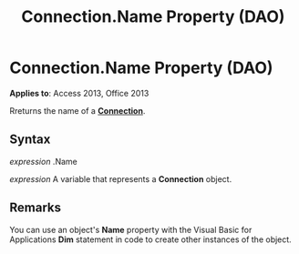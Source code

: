 ﻿---
title: Connection.Name Property (DAO)
TOCTitle: Name Property
ms:assetid: 5f4a95cd-63a3-aedf-df64-793158b2283d
ms:mtpsurl: https://msdn.microsoft.com/library/Ff194764(v=office.15)
ms:contentKeyID: 48545159
ms.date: 09/18/2015
mtps_version: v=office.15
---

# Connection.Name Property (DAO)


**Applies to**: Access 2013, Office 2013

Rreturns the name of a **[Connection](connection-object-dao.md)**.

## Syntax

*expression* .Name

*expression* A variable that represents a **Connection** object.

## Remarks

You can use an object's **Name** property with the Visual Basic for Applications **Dim** statement in code to create other instances of the object.

